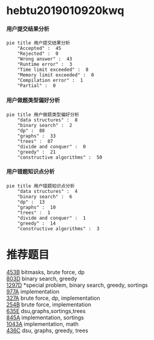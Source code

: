 # hebtu2019010920kwq

<!-- tabs:start -->



#### **用户提交结果分析**

```mermaid
pie title 用户提交结果分析
    "Accepted" :  45
    "Rejected" :  0
    "Wrong answer" :  43
    "Runtime error" :  3
    "Time limit exceeded" :  8
    "Memory limit exceeded" :  0
    "Compilation error" :  1
    "Partial" :  0
```

#### **用户做题类型偏好分析**

```mermaid
pie title 用户做题类型偏好分析
    "data structures" :  8
    "binary search" :  2
    "dp" :  88
    "graphs" :  33
    "trees" :  87
    "divide and conquer" :  0
    "greedy" :  21
    "constructive algorithms" :  50
```
#### **用户错题知识点分析**

```mermaid
pie title 用户错题知识点分析
    "data structures" :  4
    "binary search" :  6
    "dp" :  13
    "graphs" :  10
    "trees" :  1
    "divide and conquer" :  1
    "greedy" :  14
    "constructive algorithms" :  3
```



<!-- tabs:end -->
# 推荐题目
[453B](https://codeforces.com/contest/453/problem/B)		bitmasks,
                        brute force,
                        dp		  
[803D](https://codeforces.com/contest/803/problem/D)		binary search,
                        greedy		  
[1297D](https://codeforces.com/contest/1297/problem/D)		*special problem,
                        binary search,
                        greedy,
                        sortings		  
[977A](https://codeforces.com/contest/977/problem/A)		implementation		  
[327A](https://codeforces.com/contest/327/problem/A)		brute force,
                        dp,
                        implementation		  
[254B](https://codeforces.com/contest/254/problem/B)		brute force,
                        implementation		  
[635E](https://codeforces.com/contest/635/problem/E)		dsu,graphs,sortings,trees		  
[845A](https://codeforces.com/contest/845/problem/A)		implementation,
                        sortings		  
[1043A](https://codeforces.com/contest/1043/problem/A)		implementation,
                        math		  
[436C](https://codeforces.com/contest/436/problem/C)		dsu,
                        graphs,
                        greedy,
                        trees		  
